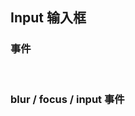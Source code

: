<div class="demo-header">
<p class="overviewicon">
  <span class="wapi-ui-input wapi-form-span"/>
</p>

## Input 输入框

<mobile-uxlink widget-name="Input"></mobile-uxlink>

</div>

### 事件

<mobile-view link="input/events"></mobile-view>

<br>

### blur / focus / input 事件

<mobile-view link="input/input-event"></mobile-view>

<br>
